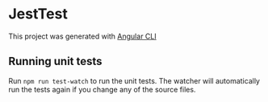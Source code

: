 # JestTest

This project was generated with [Angular CLI](https://github.com/angular/angular-cli)

## Running unit tests

Run `npm run test-watch` to run the unit tests. The watcher will automatically run the tests again if you change any of the source files.
